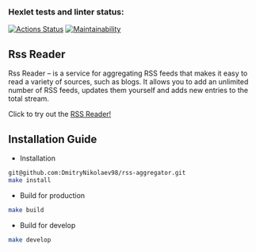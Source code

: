 ### Hexlet tests and linter status:
[![Actions Status](https://github.com/KirSivogr/frontend-project-11/workflows/hexlet-check/badge.svg)](https://github.com/KirSivogr/frontend-project-11/actions)
[![Maintainability](https://api.codeclimate.com/v1/badges/c3bb585027611799fb40/maintainability)](https://codeclimate.com/github/KirSivogr/frontend-project-11/maintainability)

## Rss Reader

Rss Reader – is a service for aggregating RSS feeds that makes it easy to read a variety of sources, such as blogs. It allows you to add an unlimited number of RSS feeds, updates them yourself and adds new entries to the total stream.

Click to try out the [RSS Reader!](https://prodaction.vercel.app/)

## Installation Guide 

- Installation

```bash
git@github.com:DmitryNikolaev98/rss-aggregator.git
make install
```

- Build for production
```bash
make build
```
- Build for develop
```bash
make develop
```
